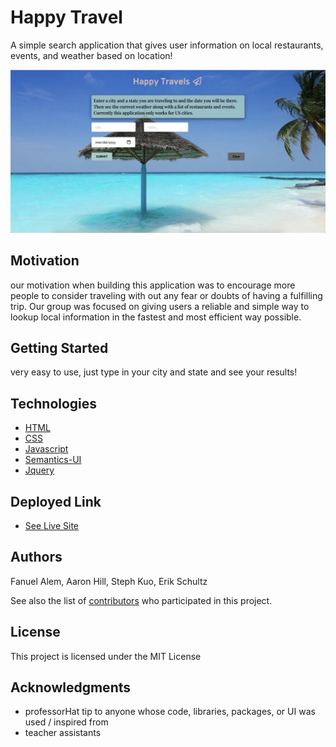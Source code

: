 # Happy Travel

A simple search application that gives user information on local restaurants, events, and weather based on location!

![Project Image](happytrav.png)

## Motivation

our motivation when building this application was to encourage more people to consider traveling with out any fear or doubts of having a fulfilling trip. Our group was focused on giving users a reliable and simple way to lookup local information in the fastest and most efficient way possible.  


## Getting Started

very easy to use, just type in your city and state and see your results!

 
## Technologies

* [HTML](https://developer.mozilla.org/en-US/docs/Web/HTML)
* [CSS](https://developer.mozilla.org/en-US/docs/Web/CSS)
* [Javascript](https://developer.mozilla.org/en-US/docs/Web/JavaScript)
* [Semantics-UI](https://semantic-ui.com/)
* [Jquery](https://developer.mozilla.org/en-US/docs/Glossary/jQuery)


## Deployed Link

* [See Live Site](https://fanuelalem.github.io/happytravel/)


## Authors

Fanuel Alem,
Aaron Hill,
Steph Kuo,
Erik Schultz


 

See also the list of [contributors]( https://github.com/erikvschultz/happytravel/graphs/contributors) who participated in this project.

## License

This project is licensed under the MIT License 

## Acknowledgments

* professorHat tip to anyone whose code, libraries, packages, or UI was used  / inspired from
* teacher assistants